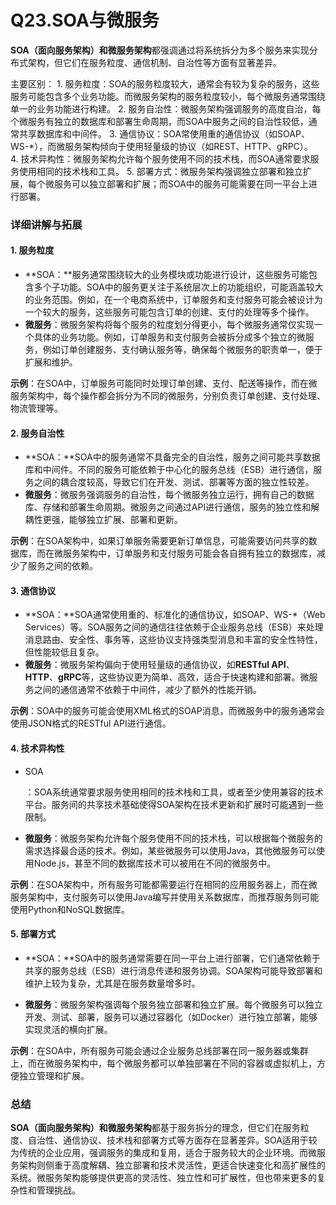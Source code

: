 # Q23.SOA与微服务

**SOA（面向服务架构）**和**微服务架构**都强调通过将系统拆分为多个服务来实现分布式架构，但它们在服务粒度、通信机制、自治性等方面有显著差异。

主要区别：
1. 服务粒度：SOA的服务粒度较大，通常会有较为复杂的服务，这些服务可能包含多个业务功能。而微服务架构的服务粒度较小，每个微服务通常围绕单一的业务功能进行构建。
2. 服务自治性：微服务架构强调服务的高度自治，每个微服务有独立的数据库和部署生命周期，而SOA中服务之间的自治性较低，通常共享数据库和中间件。
3. 通信协议：SOA常使用重的通信协议（如SOAP、WS-*），而微服务架构倾向于使用轻量级的协议（如REST、HTTP、gRPC）。
4. 技术异构性：微服务架构允许每个服务使用不同的技术栈，而SOA通常要求服务使用相同的技术栈和工具。
5. 部署方式：微服务架构强调独立部署和独立扩展，每个微服务可以独立部署和扩展；而SOA中的服务可能需要在同一平台上进行部署。

### 详细讲解与拓展

#### 1. **服务粒度**

- **SOA：**服务通常围绕较大的业务模块或功能进行设计，这些服务可能包含多个子功能。SOA中的服务更关注于系统层次上的功能组织，可能涵盖较大的业务范围。例如，在一个电商系统中，订单服务和支付服务可能会被设计为一个较大的服务，这些服务可能包含订单的创建、支付的处理等多个操作。
- **微服务**：微服务架构将每个服务的粒度划分得更小，每个微服务通常仅实现一个具体的业务功能。例如，订单服务和支付服务会被拆分成多个独立的微服务，例如订单创建服务、支付确认服务等，确保每个微服务的职责单一，便于扩展和维护。

**示例**：在SOA中，订单服务可能同时处理订单创建、支付、配送等操作，而在微服务架构中，每个操作都会拆分为不同的微服务，分别负责订单创建、支付处理、物流管理等。

#### 2. **服务自治性**

- **SOA：**SOA中的服务通常不具备完全的自治性，服务之间可能共享数据库和中间件。不同的服务可能依赖于中心化的服务总线（ESB）进行通信，服务之间的耦合度较高，导致它们在开发、测试、部署等方面的独立性较差。
- **微服务**：微服务强调服务的自治性，每个微服务独立运行，拥有自己的数据库、存储和部署生命周期。微服务之间通过API进行通信，服务的独立性和解耦性更强，能够独立扩展、部署和更新。

**示例**：在SOA架构中，如果订单服务需要更新订单信息，可能需要访问共享的数据库，而在微服务架构中，订单服务和支付服务可能会各自拥有独立的数据库，减少了服务之间的依赖。

#### 3. **通信协议**

- **SOA：**SOA通常使用重的、标准化的通信协议，如SOAP、WS-*（Web Services）等。SOA服务之间的通信往往依赖于企业服务总线（ESB）来处理消息路由、安全性、事务等，这些协议支持强类型消息和丰富的安全性特性，但性能较低且复杂。
- **微服务**：微服务架构偏向于使用轻量级的通信协议，如**RESTful API**、**HTTP**、**gRPC**等，这些协议更为简单、高效，适合于快速构建和部署。微服务之间的通信通常不依赖于中间件，减少了额外的性能开销。

**示例**：SOA中的服务可能会使用XML格式的SOAP消息，而微服务中的服务通常会使用JSON格式的RESTful API进行通信。

#### 4. **技术异构性**

- SOA

  ：SOA系统通常要求服务使用相同的技术栈和工具，或者至少使用兼容的技术平台。服务间的共享技术基础使得SOA架构在技术更新和扩展时可能遇到一些限制。

  

- **微服务**：微服务架构允许每个服务使用不同的技术栈，可以根据每个微服务的需求选择最合适的技术。例如，某些微服务可以使用Java，其他微服务可以使用Node.js，甚至不同的数据库技术可以被用在不同的微服务中。

**示例**：在SOA架构中，所有服务可能都需要运行在相同的应用服务器上，而在微服务架构中，支付服务可以使用Java编写并使用关系数据库，而推荐服务则可能使用Python和NoSQL数据库。

#### 5. **部署方式**

- **SOA：**SOA中的服务通常需要在同一平台上进行部署，它们通常依赖于共享的服务总线（ESB）进行消息传递和服务协调。SOA架构可能导致部署和维护上较为复杂，尤其是在服务数量增多时。

  

- **微服务**：微服务架构强调每个服务独立部署和独立扩展。每个微服务可以独立开发、测试、部署，服务可以通过容器化（如Docker）进行独立部署，能够实现灵活的横向扩展。

**示例**：在SOA中，所有服务可能会通过企业服务总线部署在同一服务器或集群上，而在微服务架构中，每个微服务都可以单独部署在不同的容器或虚拟机上，方便独立管理和扩展。

### 总结

**SOA（面向服务架构）**和**微服务架构**都基于服务拆分的理念，但它们在服务粒度、自治性、通信协议、技术栈和部署方式等方面存在显著差异。SOA适用于较为传统的企业应用，强调服务的集成和复用，适合于服务较大的企业环境。而微服务架构则侧重于高度解耦、独立部署和技术灵活性，更适合快速变化和高扩展性的系统。微服务架构能够提供更高的灵活性、独立性和可扩展性，但也带来更多的复杂性和管理挑战。